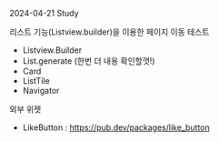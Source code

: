 2024-04-21 Study

리스트 기능(Listview.builder)을 이용한 페이지 이동 테스트

- Listview.Builder
- List.generate (한번 더 내용 확인할껏!)
- Card
- ListTile
- Navigator

외부 위젯

- LikeButton : https://pub.dev/packages/like_button

